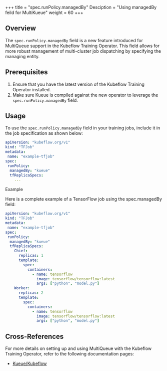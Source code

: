 +++
title = "spec.runPolicy.managedBy"
Desciption = "Using managedBy feild for MultiKueue"
weight = 60
+++

## Overview

The `spec.runPolicy.managedBy` field is a new feature introduced for MultiQueue support in the Kubeflow Training Operator. This field allows for more robust management of multi-cluster job dispatching by specifying the managing entity.

## Prerequisites

1. Ensure that you have the latest version of the Kubeflow Training Operator installed.
2. Make sure Kueue is compiled against the new operator to leverage the `spec.runPolicy.managedBy` field.

## Usage

To use the `spec.runPolicy.managedBy` field in your training jobs, include it in the job specification as shown below:

```yaml
apiVersion: "kubeflow.org/v1"
kind: "TFJob"
metadata:
 name: "example-tfjob"
spec:
 runPolicy:
  managedBy: "kueue"
  tfReplicaSpecs:
    ...
```

Example

Here is a complete example of a TensorFlow job using the spec.managedBy field:

```YAML
apiVersion: "kubeflow.org/v1"
kind: "TFJob"
metadata:
 name: "example-tfjob"
spec:
 runPolicy:
  managedBy: "kueue"
  tfReplicaSpecs:
    Chief:
      replicas: 1
      template:
        spec:
          containers:
            - name: tensorflow
              image: tensorflow/tensorflow:latest
              args: ["python", "model.py"]
    Worker:
      replicas: 2
      template:
        spec:
          containers:
            - name: tensorflow
              image: tensorflow/tensorflow:latest
              args: ["python", "model.py"]
```

## Cross-References

For more details on setting up and using MultiQueue with the Kubeflow Training Operator, refer to the following documentation pages:

- [Kueue/Kubeflow](https://kueue.sigs.k8s.io/docs/tasks/run/multikueue/kubeflow/)
